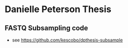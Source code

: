 # Danielle Peterson Thesis


## FASTQ Subsampling code

- see https://github.com/kescobo/dpthesis-subsample